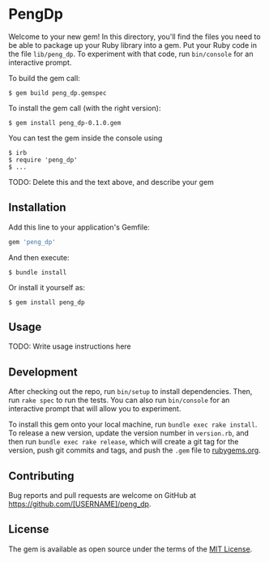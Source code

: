 # PengDp

Welcome to your new gem! In this directory, you'll find the files you need to be able to package up your Ruby library into a gem. Put your Ruby code in the file `lib/peng_dp`. To experiment with that code, run `bin/console` for an interactive prompt.

To build the gem call:

	$ gem build peng_dp.gemspec

To install the gem call (with the right version):

	$ gem install peng_dp-0.1.0.gem

You can test the gem inside the console using

	$ irb
	$ require 'peng_dp'
	$ ...

TODO: Delete this and the text above, and describe your gem

## Installation

Add this line to your application's Gemfile:

```ruby
gem 'peng_dp'
```

And then execute:

    $ bundle install

Or install it yourself as:

    $ gem install peng_dp

## Usage

TODO: Write usage instructions here

## Development

After checking out the repo, run `bin/setup` to install dependencies. Then, run `rake spec` to run the tests. You can also run `bin/console` for an interactive prompt that will allow you to experiment.

To install this gem onto your local machine, run `bundle exec rake install`. To release a new version, update the version number in `version.rb`, and then run `bundle exec rake release`, which will create a git tag for the version, push git commits and tags, and push the `.gem` file to [rubygems.org](https://rubygems.org).

## Contributing

Bug reports and pull requests are welcome on GitHub at https://github.com/[USERNAME]/peng_dp.


## License

The gem is available as open source under the terms of the [MIT License](https://opensource.org/licenses/MIT).
